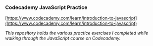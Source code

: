 ### Codecademy JavaScript Practice 

[https://www.codecademy.com/learn/introduction-to-javascript](https://www.codecademy.com/learn/introduction-to-javascript)

*This repository holds the various practice exercises I completed while walking through the JavaScript course on Codecademy.*
